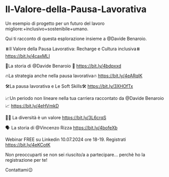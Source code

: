 # Il-Valore-della-Pausa-Lavorativa
Un esempio di progetto per un futuro del lavoro migliore:+inclusivo+sostenibile+umano. 

Qui ti racconto di questa esplorazione insieme a @Davide Benaroio. 

⏸️Il Valore della Pausa Lavorativa: Recharge e Cultura inclusiva⏸️
https://bit.ly/4caxMLI

👤La storia di @Davide Benaroio 👤
https://bit.ly/4bdpxxd

🔥La strategia anche nella pausa lavorativa🔥
https://bit.ly/4eARqlK

🛠️La pausa lavorativa e Le Soft Skills🛠️
https://bit.ly/3XHOfTx

📈Un periodo non lineare nella tua carriera raccontato da @Davide Benaroio 📈
https://bit.ly/4eHVmkD

🏳️‍🌈 La diversità è un valore
https://bit.ly/3L6crqS

🗣️ La storia di @Vincenzo Rizza
https://bit.ly/4bofeXb

Webinar FREE su Linkedin 10.07.2024 ore 18-19. Registrati https://bit.ly/4eKCotK 

Non preoccuparti se non sei riuscito/a a partecipare... perchè ho la registrazione per te! 

Contattami😉

